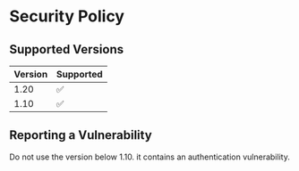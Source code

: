 # Security Policy

## Supported Versions

| Version | Supported          |
| ------- | ------------------ |
| 1.20    | :white_check_mark: |
| 1.10    | :white_check_mark: |

## Reporting a Vulnerability

Do not use the version below 1.10. it contains an authentication vulnerability. 
